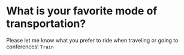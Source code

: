 
# What is your favorite mode of transportation?
Please let me know what you prefer to ride when traveling or going to conferences!
`Train`

